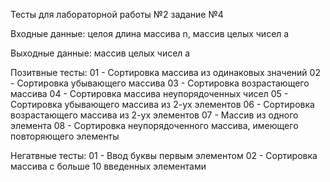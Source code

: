 Тесты для лабораторной работы №2 задание №4

Входные данные: целоя длина массива n, массив целых чисел а

Выходные данные: массив целых чисел a

Позитвные тесты:
01 - Сортировка массива из одинаковых значений
02 - Сортировка убывающего массива
03 - Сортировка возрастающего массива
04 - Сортировка массива неупорядоченных чисел
05 - Сортировка убывающего массива из 2-ух элементов
06 - Сортировка возрастающего массива из 2-ух элементов
07 - Массив из одного элемента
08 - Сортировка неупорядоченного массива, имеющего повторяющего элементы

Негатвные тесты:
01 - Ввод буквы первым элементом
02 - Сортировка массива с больше 10 введенных элементами